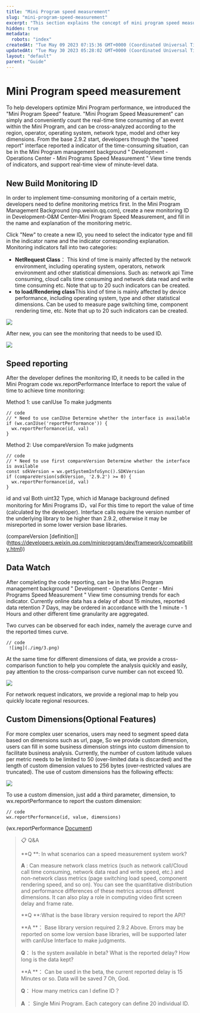 ```yaml
---
title: "Mini Program speed measurement"
slug: "mini-program-speed-measurement"
excerpt: "This section explains the concept of mini program speed measurement."
hidden: true
metadata: 
  robots: "index"
createdAt: "Tue May 09 2023 07:15:36 GMT+0000 (Coordinated Universal Time)"
updatedAt: "Tue May 30 2023 05:28:02 GMT+0000 (Coordinated Universal Time)"
layout: "default"
parent: "Guide"
---
```

# Mini Program speed measurement

To help developers optimize Mini Program performance, we introduced the "Mini Program Speed" feature. "Mini Program Speed Measurement" can simply and conveniently count the real-time time consuming of an event within the Mini Program, and can be cross-analyzed according to the region, operator, operating system, network type, model and other key dimensions. From the base 2.9.2 start, developers through the "speed report" interface reported a indicator of the time-consuming situation, can be in the Mini Program management background " Development - Operations Center - Mini Programs Speed Measurement " View time trends of indicators, and support real-time view of minute-level data.

## New Build Monitoring ID

In order to implement time-consuming monitoring of a certain metric, developers need to define monitoring metrics first. In the Mini Program Management Background (mp.weixin.qq.com), create a new monitoring ID in Development-O&M Center-Mini Program Speed Measurement, and fill in the name and explanation of the monitoring metric.

Click "New" to create a new ID, you need to select the indicator type and fill in the indicator name and the indicator corresponding explanation. Monitoring indicators fall into two categories:

- **NetRequest Class**： This kind of time is mainly affected by the network environment, including operating system, operators, network environment and other statistical dimensions. Such as: network api Time consuming, cloud calls time consuming and network data read and write time consuming etc. Note that up to 20 such indicators can be created.
- **to load/Rendering class**This kind of time is mainly affected by device performance, including operating system, type and other statistical dimensions. Can be used to measure page switching time, component rendering time, etc. Note that up to 20 such indicators can be created.

![](https://files.readme.io/5d4d9cb-small-08cfcaf-47.translated.jpg)

After new, you can see the monitoring that needs to be used ID.

![](https://files.readme.io/69cb6b1-small-9223439-48.translated.jpg)

## Speed reporting

After the developer defines the monitoring ID, it needs to be called in the Mini Program code wx.reportPerformance Interface to report the value of time to achieve time monitoring:

Method 1: use canIUse To make judgments

```Text
// code
// * Need to use canIUse Determine whether the interface is available
if (wx.canIUse('reportPerformance')) {
  wx.reportPerformance(id, val)
}
```

Method 2: Use compareVersion To make judgments

```Text
// code
// * Need to use first compareVersion Determine whether the interface is available
const sdkVersion = wx.getSystemInfoSync().SDKVersion
if (compareVersion(sdkVersion, '2.9.2') >= 0) {
  wx.reportPerformance(id, val)
}
```

id and val Both uint32 Type, which id Manage background defined monitoring for Mini Programs ID，val For this time to report the value of time (calculated by the developer). Interface calls require the version number of the underlying library to be higher than 2.9.2, otherwise it may be misreported in some lower version base libraries.

(compareVersion [definition]](<https://developers.weixin.qq.com/miniprogram/dev/framework/compatibility.html>))

## Data Watch

After completing the code reporting, can be in the Mini Program management background " Development - Operations Center - Mini Programs Speed Measurement " View time consuming trends for each indicator. Currently online data has a delay of about 15 minutes, reported data retention 7 Days, may be ordered in accordance with the 1 minute - 1 Hours and other different time granularity are aggregated.

Two curves can be observed for each index, namely the average curve and the reported times curve.

```Text
// code
 ![img](./img/3.png)  
```

At the same time for different dimensions of data, we provide a cross-comparison function to help you complete the analysis quickly and easily, pay attention to the cross-comparison curve number can not exceed 10.

![](https://files.readme.io/6e2da6f-small-cbf96df-49.translated.jpg)

For network request indicators, we provide a regional map to help you quickly locate regional resources.

## Custom Dimensions(Optional Features)

For more complex user scenarios, users may need to segment speed data based on dimensions such as url, page, So we provide custom dimension, users can fill in some business dimension strings into custom dimension to facilitate business analysis. Currently, the number of custom latitude values per metric needs to be limited to 50 (over-limited data is discarded) and the length of custom dimension values to 256 bytes (over-restricted values are truncated). The use of custom dimensions has the following effects:

![](https://files.readme.io/805d683-small-1a6607f-51.translated.jpg)

To use a custom dimension, just add a third parameter, dimension, to wx.reportPerformance to report the custom dimension:

```Text
// code
wx.reportPerformance(id, value, dimensions)
```

(wx.reportPerformance [Document](<>))

> 📋 Q&A
> 
> **Q **: In what scenarios can a speed measurement system work?
> 
> **A** : Can measure network class metrics (such as network call/Cloud call time consuming, network data read and write speed, etc.) and non-network class metrics (page switching load speed, component rendering speed, and so on). You can see the quantitative distribution and performance differences of these metrics across different dimensions. It can also play a role in computing video first screen delay and frame rate.
> 
> **Q **:What is the base library version required to report the API?
> 
> **A **： Base library version required 2.9.2 Above. Errors may be reported on some low version base libraries, will be supported later with canIUse Interface to make judgments.
> 
> **Q**： Is the system available in beta? What is the reported delay? How long is the data kept?
> 
> **A **： Can be used in the beta, the current reported delay is 15 Minutes or so. Data will be saved 7 Oh, God.
> 
> **Q**： How many metrics can I define ID？
> 
> **A** ： Single Mini Program. Each category can define 20 individual ID.
